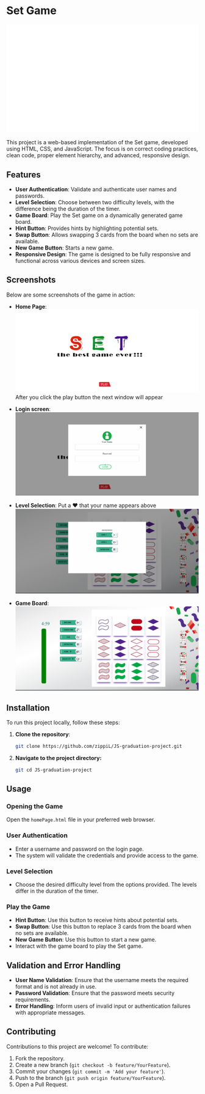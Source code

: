 # Set Game
![Game Logo](images/setAnimation.gif)

This project is a web-based implementation of the Set game, developed using HTML, CSS, and JavaScript. The focus is on correct coding practices, clean code, proper element hierarchy, and advanced, responsive design.

## Features

- **User Authentication**: Validate and authenticate user names and passwords.
- **Level Selection**: Choose between two difficulty levels, with the difference being the duration of the timer.
- **Game Board**: Play the Set game on a dynamically generated game board.
- **Hint Button**: Provides hints by highlighting potential sets.
- **Swap Button**: Allows swapping 3 cards from the board when no sets are available.
- **New Game Button**: Starts a new game.
- **Responsive Design**: The game is designed to be fully responsive and functional across various devices and screen sizes.

## Screenshots

Below are some screenshots of the game in action:

- **Home Page**:
  ![Home Page](images/home_page.png)
  After you click the play button the next window will appear

- **Login screen**:
  ![Login Page](images/identification_page.png)
  
- **Level Selection**:
  Put a ❤️ that your name appears above
  ![Level Selection](images/level.png)

- **Game Board**:
  ![Game Board](images/game_page.png)
    
## Installation

To run this project locally, follow these steps:

1. **Clone the repository**:
   ```bash
   git clone https://github.com/zippiL/JS-graduation-project.git
   ```
2. **Navigate to the project directory:**
    ```bash
   git cd JS-graduation-project
   ```
## Usage

### Opening the Game

Open the `homePage.html` file in your preferred web browser.

### User Authentication

- Enter a username and password on the login page.
- The system will validate the credentials and provide access to the game.

### Level Selection

- Choose the desired difficulty level from the options provided. The levels differ in the duration of the timer.

### Play the Game

- **Hint Button**: Use this button to receive hints about potential sets.
- **Swap Button**: Use this button to replace 3 cards from the board when no sets are available.
- **New Game Button**: Use this button to start a new game.
- Interact with the game board to play the Set game.

## Validation and Error Handling

- **User Name Validation**: Ensure that the username meets the required format and is not already in use.
- **Password Validation**: Ensure that the password meets security requirements.
- **Error Handling**: Inform users of invalid input or authentication failures with appropriate messages.

## Contributing

Contributions to this project are welcome! To contribute:

1. Fork the repository.
2. Create a new branch (`git checkout -b feature/YourFeature`).
3. Commit your changes (`git commit -m 'Add your feature'`).
4. Push to the branch (`git push origin feature/YourFeature`).
5. Open a Pull Request.



   

